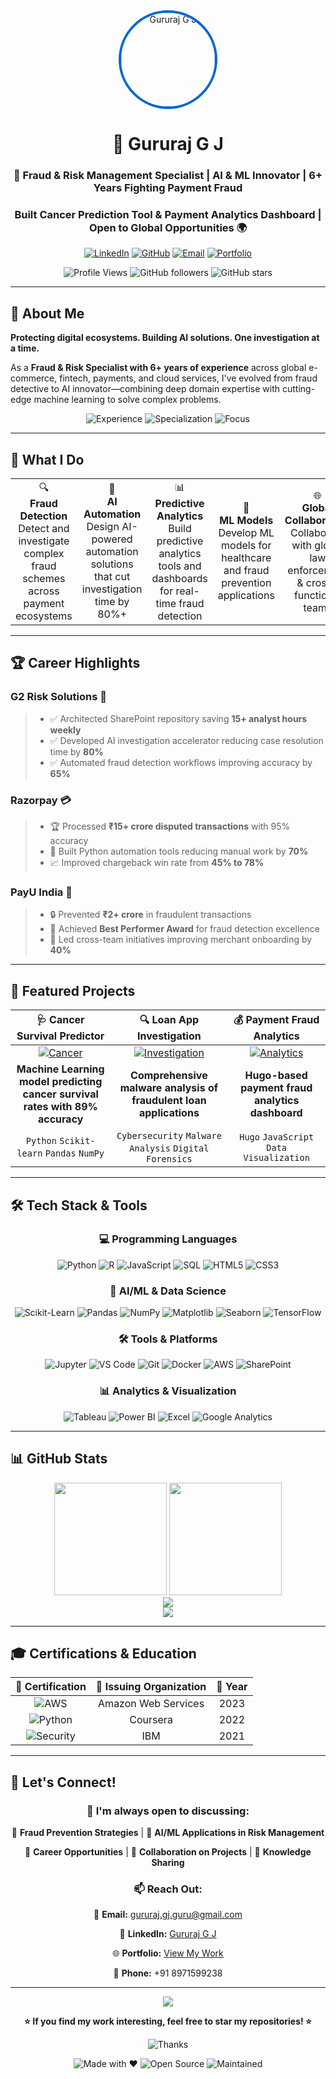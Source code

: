<div align="center">
  <img src="https://avatars.githubusercontent.com/u/107859449?v=4" width="150" alt="Gururaj G J" style="border-radius: 50%; border: 4px solid #0366d6;"/>
  
# 👋 Gururaj G J

### 🚨 Fraud & Risk Management Specialist | AI & ML Innovator | 6+ Years Fighting Payment Fraud

### Built Cancer Prediction Tool & Payment Analytics Dashboard | Open to Global Opportunities 🌍

[![LinkedIn](https://img.shields.io/badge/LinkedIn-0077B5?style=for-the-badge&logo=linkedin&logoColor=white)](https://www.linkedin.com/in/gururaj-gj-52a062b4)
[![GitHub](https://img.shields.io/badge/GitHub-100000?style=for-the-badge&logo=github&logoColor=white)](https://github.com/Gururaj-GJ)
[![Email](https://img.shields.io/badge/Gmail-D14836?style=for-the-badge&logo=gmail&logoColor=white)](mailto:gururaj.gj.guru@gmail.com)
[![Portfolio](https://img.shields.io/badge/Portfolio-FF5722?style=for-the-badge&logo=todoist&logoColor=white)](https://gururaj-gj.github.io/profile-hub/)

![Profile Views](https://komarev.com/ghpvc/?username=Gururaj-GJ&style=flat-square&color=blueviolet)
![GitHub followers](https://img.shields.io/github/followers/Gururaj-GJ?style=flat-square&color=blue)
![GitHub stars](https://img.shields.io/github/stars/Gururaj-GJ?affiliations=OWNER%2CCOLLABORATOR&style=flat-square&color=yellow)

</div>

---

## 🎯 About Me

**Protecting digital ecosystems. Building AI solutions. One investigation at a time.**

As a **Fraud & Risk Specialist with 6+ years of experience** across global e-commerce, fintech, payments, and cloud services, I've evolved from fraud detective to AI innovator—combining deep domain expertise with cutting-edge machine learning to solve complex problems.

<div align="center">
  <img src="https://img.shields.io/badge/Experience-6%2B%20Years-brightgreen?style=for-the-badge" alt="Experience"/>
  <img src="https://img.shields.io/badge/Specialization-Fraud%20%26%20Risk-red?style=for-the-badge" alt="Specialization"/>
  <img src="https://img.shields.io/badge/Focus-AI%20%26%20ML-blue?style=for-the-badge" alt="Focus"/>
</div>

---

## 💼 What I Do

<table>
<tr>
<td align="center" width="20%">
🔍<br/>
<b>Fraud Detection</b><br/>
Detect and investigate complex fraud schemes across payment ecosystems
</td>
<td align="center" width="20%">
🤖<br/>
<b>AI Automation</b><br/>
Design AI-powered automation solutions that cut investigation time by 80%+
</td>
<td align="center" width="20%">
📊<br/>
<b>Predictive Analytics</b><br/>
Build predictive analytics tools and dashboards for real-time fraud detection
</td>
<td align="center" width="20%">
🧠<br/>
<b>ML Models</b><br/>
Develop ML models for healthcare and fraud prevention applications
</td>
<td align="center" width="20%">
🌐<br/>
<b>Global Collaboration</b><br/>
Collaborate with global law enforcement & cross-functional teams
</td>
</tr>
</table>

---

## 🏆 Career Highlights

### **G2 Risk Solutions** 🎯

> - ✅ Architected SharePoint repository saving **15+ analyst hours weekly**
> - ✅ Developed AI investigation accelerator reducing case resolution time by **80%**
> - ✅ Automated fraud detection workflows improving accuracy by **65%**

### **Razorpay** 💳

> - 🏆 Processed **₹15+ crore disputed transactions** with 95% accuracy
> - 🚀 Built Python automation tools reducing manual work by **70%**
> - 📈 Improved chargeback win rate from **45% to 78%**

### **PayU India** 🌟

> - 🔒 Prevented **₹2+ crore** in fraudulent transactions
> - 🏅 Achieved **Best Performer Award** for fraud detection excellence
> - 🤝 Led cross-team initiatives improving merchant onboarding by **40%**

---

## 🚀 Featured Projects

<div align="center">

| 🩺 **Cancer Survival Predictor** | 🔍 **Loan App Investigation** | 💰 **Payment Fraud Analytics** |
|:---:|:---:|:---:|
| [![Cancer](https://img.shields.io/badge/Healthcare-AI%20Model-green?style=for-the-badge)](https://github.com/Gururaj-GJ/Cancer-Survival-Prediction-Companion) | [![Investigation](https://img.shields.io/badge/Cybersecurity-Forensics-red?style=for-the-badge)](https://github.com/Gururaj-GJ/loan-app-malware-investigation) | [![Analytics](https://img.shields.io/badge/Fintech-Analytics-blue?style=for-the-badge)](https://github.com/Gururaj-GJ/payment-fraud-hugo) |
| **Machine Learning model predicting cancer survival rates with 89% accuracy** | **Comprehensive malware analysis of fraudulent loan applications** | **Hugo-based payment fraud analytics dashboard** |
| `Python` `Scikit-learn` `Pandas` `NumPy` | `Cybersecurity` `Malware Analysis` `Digital Forensics` | `Hugo` `JavaScript` `Data Visualization` |

</div>

---

## 🛠️ Tech Stack & Tools

<div align="center">

### 💻 Programming Languages
![Python](https://img.shields.io/badge/Python-3776AB?style=for-the-badge&logo=python&logoColor=white)
![R](https://img.shields.io/badge/R-276DC3?style=for-the-badge&logo=r&logoColor=white)
![JavaScript](https://img.shields.io/badge/JavaScript-F7DF1E?style=for-the-badge&logo=javascript&logoColor=black)
![SQL](https://img.shields.io/badge/SQL-4479A1?style=for-the-badge&logo=mysql&logoColor=white)
![HTML5](https://img.shields.io/badge/HTML5-E34F26?style=for-the-badge&logo=html5&logoColor=white)
![CSS3](https://img.shields.io/badge/CSS3-1572B6?style=for-the-badge&logo=css3&logoColor=white)

### 🤖 AI/ML & Data Science
![Scikit-Learn](https://img.shields.io/badge/Scikit--learn-F7931E?style=for-the-badge&logo=scikit-learn&logoColor=white)
![Pandas](https://img.shields.io/badge/Pandas-150458?style=for-the-badge&logo=pandas&logoColor=white)
![NumPy](https://img.shields.io/badge/NumPy-013243?style=for-the-badge&logo=numpy&logoColor=white)
![Matplotlib](https://img.shields.io/badge/Matplotlib-11557C?style=for-the-badge&logo=python&logoColor=white)
![Seaborn](https://img.shields.io/badge/Seaborn-3776AB?style=for-the-badge&logo=python&logoColor=white)
![TensorFlow](https://img.shields.io/badge/TensorFlow-FF6F00?style=for-the-badge&logo=tensorflow&logoColor=white)

### 🛠️ Tools & Platforms
![Jupyter](https://img.shields.io/badge/Jupyter-F37626?style=for-the-badge&logo=jupyter&logoColor=white)
![VS Code](https://img.shields.io/badge/VS%20Code-007ACC?style=for-the-badge&logo=visual-studio-code&logoColor=white)
![Git](https://img.shields.io/badge/Git-F05032?style=for-the-badge&logo=git&logoColor=white)
![Docker](https://img.shields.io/badge/Docker-2496ED?style=for-the-badge&logo=docker&logoColor=white)
![AWS](https://img.shields.io/badge/AWS-232F3E?style=for-the-badge&logo=amazon-aws&logoColor=white)
![SharePoint](https://img.shields.io/badge/SharePoint-0078D4?style=for-the-badge&logo=microsoft-sharepoint&logoColor=white)

### 📊 Analytics & Visualization
![Tableau](https://img.shields.io/badge/Tableau-E97627?style=for-the-badge&logo=tableau&logoColor=white)
![Power BI](https://img.shields.io/badge/Power%20BI-F2C811?style=for-the-badge&logo=power-bi&logoColor=black)
![Excel](https://img.shields.io/badge/Excel-217346?style=for-the-badge&logo=microsoft-excel&logoColor=white)
![Google Analytics](https://img.shields.io/badge/Google%20Analytics-E37400?style=for-the-badge&logo=google-analytics&logoColor=white)

</div>

---

## 📊 GitHub Stats

<div align="center">
  <img height="180em" src="https://github-readme-stats.vercel.app/api?username=Gururaj-GJ&show_icons=true&theme=tokyonight&hide_border=true&include_all_commits=true&count_private=true"/>
  <img height="180em" src="https://github-readme-stats.vercel.app/api/top-langs/?username=Gururaj-GJ&layout=compact&theme=tokyonight&hide_border=true"/>
</div>

<div align="center">
  <img src="https://github-readme-streak-stats.herokuapp.com/?user=Gururaj-GJ&theme=tokyonight&hide_border=true"/>
</div>

<div align="center">
  <img src="https://github-readme-activity-graph.vercel.app/graph?username=Gururaj-GJ&theme=tokyo-night&hide_border=true&area=true"/>
</div>

---

## 🎓 Certifications & Education

<div align="center">

| 🎯 **Certification** | 🏢 **Issuing Organization** | 📅 **Year** |
|:---:|:---:|:---:|
| ![AWS](https://img.shields.io/badge/AWS-Cloud%20Practitioner-orange?style=flat-square) | Amazon Web Services | 2023 |
| ![Python](https://img.shields.io/badge/Python-Data%20Science-blue?style=flat-square) | Coursera | 2022 |
| ![Security](https://img.shields.io/badge/Cybersecurity-Fundamentals-red?style=flat-square) | IBM | 2021 |

</div>

---

## 🤝 Let's Connect!

<div align="center">

### 💬 I'm always open to discussing:

🔹 **Fraud Prevention Strategies** | 🔹 **AI/ML Applications in Risk Management**

🔹 **Career Opportunities** | 🔹 **Collaboration on Projects** | 🔹 **Knowledge Sharing**

### 📫 Reach Out:

📧 **Email:** [gururaj.gj.guru@gmail.com](mailto:gururaj.gj.guru@gmail.com)

💼 **LinkedIn:** [Gururaj G J](https://www.linkedin.com/in/gururaj-gj-52a062b4)

🌐 **Portfolio:** [View My Work](https://gururaj-gj.github.io/profile-hub/)

📱 **Phone:** +91 8971599238

</div>

---

<div align="center">
  <img src="https://capsule-render.vercel.app/api?type=waving&color=gradient&height=100&section=footer"/>
  
  **⭐ If you find my work interesting, feel free to star my repositories! ⭐**
  
  ![Thanks](https://img.shields.io/badge/Thanks_for_visiting!-😊-brightgreen?style=for-the-badge)
  
  ![Made with ❤️](https://img.shields.io/badge/Made%20with-❤️-red?style=for-the-badge)
  ![Open Source](https://img.shields.io/badge/Open%20Source-Yes-green?style=for-the-badge)
  ![Maintained](https://img.shields.io/badge/Maintained-Yes-blue?style=for-the-badge)
</div>
